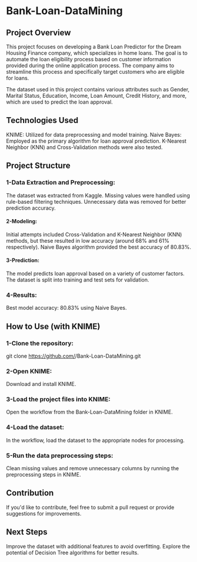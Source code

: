 # Bank-Loan-DataMining
## Project Overview 

This project focuses on developing a Bank Loan Predictor for the Dream Housing Finance company, which specializes in home loans. The goal is to automate the loan eligibility process based on customer information provided during the online application process. The company aims to streamline this process and specifically target customers who are eligible for loans.

The dataset used in this project contains various attributes such as Gender, Marital Status, Education, Income, Loan Amount, Credit History, and more, which are used to predict the loan approval.

## Technologies Used

KNIME: Utilized for data preprocessing and model training.
Naive Bayes: Employed as the primary algorithm for loan approval prediction.
K-Nearest Neighbor (KNN) and Cross-Validation methods were also tested.

## Project Structure

### 1-Data Extraction and Preprocessing:
The dataset was extracted from Kaggle.
Missing values were handled using rule-based filtering techniques.
Unnecessary data was removed for better prediction accuracy.
#### 2-Modeling:
Initial attempts included Cross-Validation and K-Nearest Neighbor (KNN) methods, but these resulted in low accuracy (around 68% and 61% respectively).
Naive Bayes algorithm provided the best accuracy of 80.83%.
#### 3-Prediction:
The model predicts loan approval based on a variety of customer factors.
The dataset is split into training and test sets for validation.
### 4-Results:
Best model accuracy: 80.83% using Naive Bayes.

## How to Use (with KNIME)
### 1-Clone the repository:
git clone https://github.com/<elbeylihazar>/Bank-Loan-DataMining.git
### 2-Open KNIME:
Download and install KNIME.
### 3-Load the project files into KNIME:
Open the workflow from the Bank-Loan-DataMining folder in KNIME.
### 4-Load the dataset:
In the workflow, load the dataset to the appropriate nodes for processing.
### 5-Run the data preprocessing steps:
Clean missing values and remove unnecessary columns by running the preprocessing steps in KNIME.

## Contribution

If you'd like to contribute, feel free to submit a pull request or provide suggestions for improvements.


## Next Steps

Improve the dataset with additional features to avoid overfitting.
Explore the potential of Decision Tree algorithms for better results.





 
